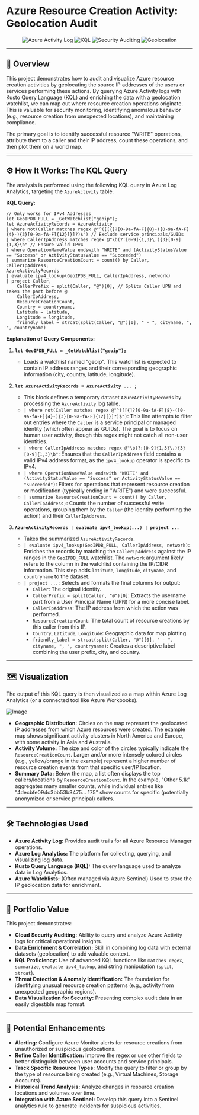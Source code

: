 # Azure Resource Creation Activity: Geolocation Audit

<p align="center">
  <img src="https://img.shields.io/badge/Azure-Activity%20Log-0072C6?style=for-the-badge&logo=azure-pipelines" alt="Azure Activity Log">
  <img src="https://img.shields.io/badge/KQL-Audit%20Query-blueviolet?style=for-the-badge" alt="KQL">
  <img src="https://img.shields.io/badge/Security%20Auditing-User%20Activity-red?style=for-the-badge" alt="Security Auditing">
  <img src="https://img.shields.io/badge/Geolocation-IP%20Mapping-green?style=for-the-badge" alt="Geolocation">
</p>

---

## 📜 Overview

This project demonstrates how to audit and visualize Azure resource creation activities by geolocating the source IP addresses of the users or services performing these actions. By querying Azure Activity logs with Kusto Query Language (KQL) and enriching the data with a geolocation watchlist, we can map out where resource creation operations originate. This is valuable for security monitoring, identifying anomalous behavior (e.g., resource creation from unexpected locations), and maintaining compliance.

The primary goal is to identify successful resource "WRITE" operations, attribute them to a caller and their IP address, count these operations, and then plot them on a world map.

---

## ⚙️ How It Works: The KQL Query

The analysis is performed using the following KQL query in Azure Log Analytics, targeting the `AzureActivity` table.

**KQL Query:**

```kql
// Only works for IPv4 Addresses
let GeoIPDB_FULL = _GetWatchlist("geoip");
let AzureActivityRecords = AzureActivity
| where not(Caller matches regex @"^([[{]?[0-9a-fA-F]{8}-([0-9a-fA-F]{4}-){3}[0-9a-fA-F]{12}[}]?)$") // Exclude service principals/GUIDs
| where CallerIpAddress matches regex @"\b(?:[0-9]{1,3}\.){3}[0-9]{1,3}\b" // Ensure valid IPv4
| where OperationNameValue endswith "WRITE" and (ActivityStatusValue == "Success" or ActivityStatusValue == "Succeeded")
| summarize ResourceCreationCount = count() by Caller, CallerIpAddress;
AzureActivityRecords
| evaluate ipv4_lookup(GeoIPDB_FULL, CallerIpAddress, network)
| project Caller,
    CallerPrefix = split(Caller, "@")[0], // Splits Caller UPN and takes the part before @
    CallerIpAddress,
    ResourceCreationCount,
    Country = countryname,
    Latitude = latitude,
    Longitude = longitude,
    friendly_label = strcat(split(Caller, "@")[0], " - ", cityname, ", ", countryname)
```

**Explanation of Query Components:**

1.  **`let GeoIPDB_FULL = _GetWatchlist("geoip");`**
    *   Loads a watchlist named "geoip". This watchlist is expected to contain IP address ranges and their corresponding geographic information (city, country, latitude, longitude).

2.  **`let AzureActivityRecords = AzureActivity ... ;`**
    *   This block defines a temporary dataset `AzureActivityRecords` by processing the `AzureActivity` log table.
    *   `| where not(Caller matches regex @"^([[{]?[0-9a-fA-F]{8}-([0-9a-fA-F]{4}-){3}[0-9a-fA-F]{12}[}]?)$")`: This line attempts to filter out entries where the `Caller` is a service principal or managed identity (which often appear as GUIDs). The goal is to focus on human user activity, though this regex might not catch all non-user identities.
    *   `| where CallerIpAddress matches regex @"\b(?:[0-9]{1,3}\.){3}[0-9]{1,3}\b"`: Ensures that the `CallerIpAddress` field contains a valid IPv4 address format, as the `ipv4_lookup` operator is specific to IPv4.
    *   `| where OperationNameValue endswith "WRITE" and (ActivityStatusValue == "Success" or ActivityStatusValue == "Succeeded")`: Filters for operations that represent resource creation or modification (typically ending in "WRITE") and were successful.
    *   `| summarize ResourceCreationCount = count() by Caller, CallerIpAddress;`: Counts the number of successful write operations, grouping them by the `Caller` (the identity performing the action) and their `CallerIpAddress`.

3.  **`AzureActivityRecords | evaluate ipv4_lookup(...) | project ...`**
    *   Takes the summarized `AzureActivityRecords`.
    *   `| evaluate ipv4_lookup(GeoIPDB_FULL, CallerIpAddress, network)`: Enriches the records by matching the `CallerIpAddress` against the IP ranges in the `GeoIPDB_FULL` watchlist. The `network` argument likely refers to the column in the watchlist containing the IP/CIDR information. This step adds `latitude`, `longitude`, `cityname`, and `countryname` to the dataset.
    *   `| project ...`: Selects and formats the final columns for output:
        *   `Caller`: The original identity.
        *   `CallerPrefix = split(Caller, "@")[0]`: Extracts the username part from a User Principal Name (UPN) for a more concise label.
        *   `CallerIpAddress`: The IP address from which the action was performed.
        *   `ResourceCreationCount`: The total count of resource creations by this caller from this IP.
        *   `Country`, `Latitude`, `Longitude`: Geographic data for map plotting.
        *   `friendly_label = strcat(split(Caller, "@")[0], " - ", cityname, ", ", countryname)`: Creates a descriptive label combining the user prefix, city, and country.

---

## 🗺️ Visualization

The output of this KQL query is then visualized as a map within Azure Log Analytics (or a connected tool like Azure Workbooks).

![Image](https://github.com/user-attachments/assets/29df5dcb-6567-445c-a8f3-e5d10e86a50e)

*   **Geographic Distribution:** Circles on the map represent the geolocated IP addresses from which Azure resources were created. The example map shows significant activity clusters in North America and Europe, with some activity in Asia and Australia.
*   **Activity Volume:** The size and color of the circles typically indicate the `ResourceCreationCount`. Larger and/or more intensely colored circles (e.g., yellow/orange in the example) represent a higher number of resource creation events from that specific user/IP location.
*   **Summary Data:** Below the map, a list often displays the top callers/locations by `ResourceCreationCount`. In the example, "Other 5.1k" aggregates many smaller counts, while individual entries like "4decbfe094c3bb53b3475... 175" show counts for specific (potentially anonymized or service principal) callers.

---

## 🛠️ Technologies Used

*   **Azure Activity Log:** Provides audit trails for all Azure Resource Manager operations.
*   **Azure Log Analytics:** The platform for collecting, querying, and visualizing log data.
*   **Kusto Query Language (KQL):** The query language used to analyze data in Log Analytics.
*   **Azure Watchlists:** (Often managed via Azure Sentinel) Used to store the IP geolocation data for enrichment.

---

## 🌟 Portfolio Value

This project demonstrates:
*   **Cloud Security Auditing:** Ability to query and analyze Azure Activity logs for critical operational insights.
*   **Data Enrichment & Correlation:** Skill in combining log data with external datasets (geolocation) to add valuable context.
*   **KQL Proficiency:** Use of advanced KQL functions like `matches regex`, `summarize`, `evaluate ipv4_lookup`, and string manipulation (`split`, `strcat`).
*   **Threat Detection & Anomaly Identification:** The foundation for identifying unusual resource creation patterns (e.g., activity from unexpected geographic regions).
*   **Data Visualization for Security:** Presenting complex audit data in an easily digestible map format.

---

## 🚀 Potential Enhancements

*   **Alerting:** Configure Azure Monitor alerts for resource creations from unauthorized or suspicious geolocations.
*   **Refine Caller Identification:** Improve the regex or use other fields to better distinguish between user accounts and service principals.
*   **Track Specific Resource Types:** Modify the query to filter or group by the type of resource being created (e.g., Virtual Machines, Storage Accounts).
*   **Historical Trend Analysis:** Analyze changes in resource creation locations and volumes over time.
*   **Integration with Azure Sentinel:** Develop this query into a Sentinel analytics rule to generate incidents for suspicious activities.
